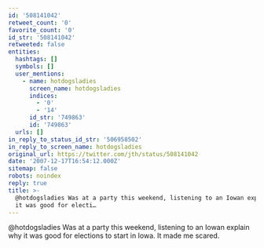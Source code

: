 ```yaml
---
id: '508141042'
retweet_count: '0'
favorite_count: '0'
id_str: '508141042'
retweeted: false
entities:
  hashtags: []
  symbols: []
  user_mentions:
    - name: hotdogsladies
      screen_name: hotdogsladies
      indices:
        - '0'
        - '14'
      id_str: '749863'
      id: '749863'
  urls: []
in_reply_to_status_id_str: '506958502'
in_reply_to_screen_name: hotdogsladies
original_url: https://twitter.com/jth/status/508141042
date: '2007-12-17T16:54:12.000Z'
sitemap: false
robots: noindex
reply: true
title: >-
  @hotdogsladies Was at a party this weekend, listening to an Iowan explain why
  it was good for electi…
---
```


@hotdogsladies Was at a party this weekend, listening to an Iowan explain why it was good for elections to start in Iowa. It made me scared.
